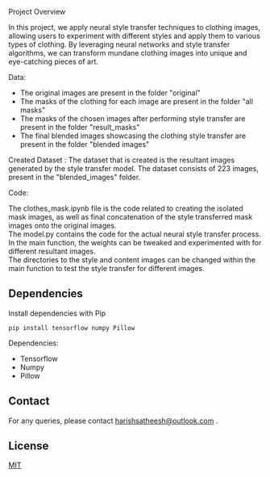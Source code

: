Project Overview

In this project, we apply neural style transfer techniques to clothing images, allowing users to experiment with different styles and apply them to various types of clothing. By leveraging neural networks and style transfer algorithms, we can transform mundane clothing images into unique and eye-catching pieces of art. 

Data: 

* The original images are present in the folder "original"<br/>
* The masks of the clothing for each image are present in the folder "all masks"<br/>
* The masks of the chosen images after performing style transfer are present in the folder "result_masks"<br/>
* The final blended images showcasing the clothing style transfer are present in the folder "blended images"<br/> 

Created Dataset : 
The dataset that is created is the resultant images generated by the style transfer model. The dataset consists of 223 images, present in the "blended_images" folder. 

Code: 

The clothes_mask.ipynb file is the code related to creating the isolated mask images, as well as final concatenation of the style transferred mask images onto the original images.<br/> 
The model.py contains the code for the actual neural style transfer process.<br/> 
In the main function, the weights can be tweaked and experimented with for different resultant images.<br/> 
The directories to the style and content images can be changed within the main function to test the style transfer for different images.<br/> 

## Dependencies

Install dependencies with Pip

`pip install tensorflow numpy Pillow`

Dependencies:

- Tensorflow
- Numpy
- Pillow
## Contact
For any queries, please contact harishsatheesh@outlook.com .

## License

[MIT](https://choosealicense.com/licenses/mit/)
